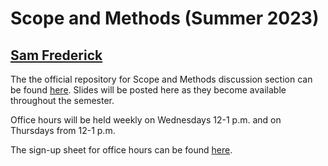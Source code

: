 # Scope and Methods (Summer 2023)
## [Sam Frederick](mailto:sdf2128@columbia.edu)

The the official repository for Scope and Methods discussion section can be found [here](https://samuelfrederick.github.io/scope-and-methods-summer2023/). Slides will be posted here as they become available throughout the semester. 

Office hours will be held weekly on Wednesdays 12-1 p.m. and on Thursdays from 12-1 p.m.

The sign-up sheet for office hours can be found [here](https://samuelfrederick.github.io/scope-and-methods-summer2023/officehours.html). 
